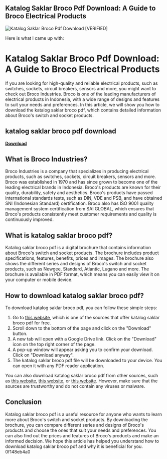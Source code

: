 ## Katalog Saklar Broco Pdf Download: A Guide to Broco Electrical Products

 
![Katalog Saklar Broco Pdf Download \[VERIFIED\]](https://static.wixstatic.com/media/5ac431_89cde79a9b6f4e04a3f3a81cecbd441b~mv2.jpg/v1/fill/w_600,h_480,fp_0.00_0.50,q_80,usm_0.66_1.00_0.01,enc_auto/5ac431_89cde79a9b6f4e04a3f3a81cecbd441b~mv2.jpg)

 Here is what I came up with:  
# Katalog Saklar Broco Pdf Download: A Guide to Broco Electrical Products
 
If you are looking for high-quality and reliable electrical products, such as switches, sockets, circuit breakers, sensors and more, you might want to check out Broco Industries. Broco is one of the leading manufacturers of electrical products in Indonesia, with a wide range of designs and features to suit your needs and preferences. In this article, we will show you how to download the katalog saklar broco pdf, which contains detailed information about Broco's switch and socket products.
 
## katalog saklar broco pdf download


[**Download**](https://www.google.com/url?q=https%3A%2F%2Furllio.com%2F2tKPGo&sa=D&sntz=1&usg=AOvVaw3ZG9yszjrSQg2C07xrvm_m)

 
## What is Broco Industries?
 
Broco Industries is a company that specializes in producing electrical products, such as switches, sockets, circuit breakers, sensors and more. Broco was established in 1970 and has since grown to become one of the leading electrical brands in Indonesia. Broco's products are known for their quality, durability, safety and aesthetics. Broco's products have passed international standards tests, such as DIN, VDE and PSB, and have obtained SNI (Indonesian Standard) certification. Broco also has ISO 9001 quality management system certification from SAI GLOBAL, which ensures that Broco's products consistently meet customer requirements and quality is continuously improved.
 
## What is katalog saklar broco pdf?
 
Katalog saklar broco pdf is a digital brochure that contains information about Broco's switch and socket products. The brochure includes product specifications, features, benefits, prices and images. The brochure also shows the different series and designs of Broco's switch and socket products, such as Newgee, Standard, Atlantic, Lugano and more. The brochure is available in PDF format, which means you can easily view it on your computer or mobile device.
 
## How to download katalog saklar broco pdf?
 
To download katalog saklar broco pdf, you can follow these simple steps:
 
1. Go to [this website](https://download.katalogmaterial.com/download/brosur-stop-kontak-saklar-broco-standard-series/), which is one of the sources that offer katalog saklar broco pdf for free.
2. Scroll down to the bottom of the page and click on the "Download" button.
3. A new tab will open with a Google Drive link. Click on the "Download" icon on the top right corner of the page.
4. A pop-up window will appear asking you to confirm your download. Click on "Download anyway".
5. The katalog saklar broco pdf file will be downloaded to your device. You can open it with any PDF reader application.

You can also download katalog saklar broco pdf from other sources, such as [this website](https://landsighbicom.mystrikingly.com/blog/katalog-saklar-broco-pdf-download), [this website](https://sway.office.com/WP3L2CCUJw8b9dTa), or [this website](https://soundcloud.com/unposito1976/katalog-saklar-broco-pdf-download-link). However, make sure that the sources are trustworthy and do not contain any viruses or malware.
 
## Conclusion
 
Katalog saklar broco pdf is a useful resource for anyone who wants to learn more about Broco's switch and socket products. By downloading the brochure, you can compare different series and designs of Broco's products and choose the ones that suit your needs and preferences. You can also find out the prices and features of Broco's products and make an informed decision. We hope this article has helped you understand how to download katalog saklar broco pdf and why it is beneficial for you.
 0f148eb4a0
